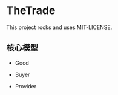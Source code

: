 # TheTrade

This project rocks and uses MIT-LICENSE.


## 核心模型
 
 * Good
 
 
 * Buyer
 
 
 * Provider
 